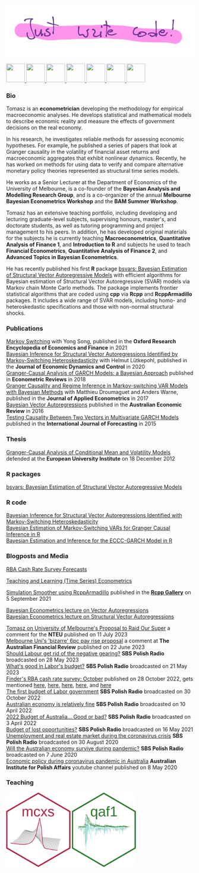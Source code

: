![](justwritecode.png)

<a href="mailto:twozniak@unimelb.edu.au"> <img src="https://raw.githubusercontent.com/FortAwesome/Font-Awesome/6.x/svgs/solid/envelope.svg" width="50" height="50"/> </a> <a href="https://github.com/donotdespair"> <img src="https://raw.githubusercontent.com/FortAwesome/Font-Awesome/6.x/svgs/brands/github.svg" width="50" height="50"/> </a> <a href="https://gitlab.com/tomaszwozniak"> <img src="https://raw.githubusercontent.com/FortAwesome/Font-Awesome/6.x/svgs/brands/gitlab.svg" width="50" height="50"/> </a> <a href="http://orcid.org/0000-0003-2212-2378"> <img src="https://raw.githubusercontent.com/FortAwesome/Font-Awesome/6.x/svgs/brands/orcid.svg" width="50" height="50"/> </a> <a href="http://scholar.google.com/citations?user=2uWpFrYAAAAJ&hl"> <img src="https://raw.githubusercontent.com/FortAwesome/Font-Awesome/6.x/svgs/brands/google.svg" width="50" height="50"/> </a> <a href="http://arxiv.org/a/wozniak_t_1"> <img src="https://raw.githubusercontent.com/FortAwesome/Font-Awesome/6.x/svgs/solid/circle-xmark.svg" width="50" height="50"/> </a> <a href="https://www.linkedin.com/in/tomasz-wo%C5%BAniak-7b85361b1"> <img src="https://raw.githubusercontent.com/FortAwesome/Font-Awesome/6.x/svgs/brands/linkedin.svg" width="50" height="50"/> </a>

### Bio

Tomasz is an **econometrician** developing the methodology for empirical macroeconomic analyses. He develops statistical and mathematical models to describe economic reality and measure the effects of government decisions on the real economy.

In his research, he investigates reliable methods for assessing economic hypotheses. For example, he published a series of papers that look at Granger causality in the volatility of financial asset returns and macroeconomic aggregates that exhibit nonlinear dynamics. Recently, he has worked on methods for using data to verify and compare alternative monetary policy theories represented as structural time series models.

He works as a Senior Lecturer at the Department of Economics of the University of Melbourne, is a co-founder of the **Bayesian Analysis and Modelling Research Group**, and is a co-organizer of the annual **Melbourne Bayesian Econometrics Workshop** and the **BAM Summer Workshop**.

Tomasz has an extensive teaching portfolio, including developing and lecturing graduate-level subjects, supervising honours, master's, and doctorate students, as well as tutoring programming and project management to his peers. In addition, he has developed original materials for the subjects he is currently teaching **Macroeconometrics**, **Quantitative Analysis of Finance 1**, and **Introduction to R** and subjects he used to teach **Financial Econometrics**, **Quantitative Analysis of Finance 2**, and **Advanced Topics in Bayesian Econometrics**.

He has recently published his first **R** package [bsvars: Bayesian Estimation of Structural Vector Autoregressive Models](https://cran.r-project.org/package=bsvars) with efficient algorithms for Bayesian estimation of Structural Vector Autoregressive (SVAR) models via Markov chain Monte Carlo methods. The package implements frontier statistical algorithms that are coded using **cpp** via **Rcpp** and **RcppArmadillo** packages. It includes a wide range of SVAR models, including homo- and heteroskedastic specifications and those with non-normal structural shocks.

### Publications

[Markov Switching](https://doi.org/10.1093/acrefore/9780190625979.013.174) with Yong Song, published in the **Oxford Research Encyclopedia of Economics and Finance** in 2021\
[Bayesian Inference for Structural Vector Autoregressions Identified by Markov-Switching Heteroskedasticity](https://doi.org/10.1016/j.jedc.2020.103862) with Helmut Lütkepohl, published in the **Journal of Economic Dynamics and Control** in 2020\
[Granger-Causal Analysis of GARCH Models: a Bayesian Approach](http://dx.doi.org/10.1080/07474938.2015.1092839) published in **Econometric Reviews** in 2018\
[Granger Causality and Regime Inference in Markov-switching VAR Models with Bayesian Methods](http://dx.doi.org/10.1002/jae.2531) with Matthieu Droumaguet and Anders Warne, published in the **Journal of Applied Econometrics** in 2017\
[Bayesian Vector Autoregressions](http://dx.doi.org/10.1111/1467-8462.12179) published in the **Australian Economic Review** in 2016\
[Testing Causality Between Two Vectors in Multivariate GARCH Models](https://doi.org/10.1016/j.ijforecast.2015.01.005) published in the **International Journal of Forecasting** in 2015

### Thesis

[Granger-Causal Analysis of Conditional Mean and Volatility Models](http://cadmus.eui.eu/bitstream/handle/1814/25136/2012_Wozniak.pdf) defended at the **European University Institute** on 18 December 2012

### R packages

[bsvars: Bayesian Estimation of Structural Vector Autoregressive Models](https://cran.r-project.org/package=bsvars)

### R code

[Bayesian Inference for Structural Vector Autoregressions Identified with Markov-Switching Heteroskedasticity](https://gitlab.com/tomaszwozniak/SVAR-MSH-ID)\
[Bayesian Estimation of Markov-Switching VARs for Granger Causal Inference in R](https://gitlab.com/tomaszwozniak/BayesianMS-VAR-GC)\
[Bayesian Estimation and Inference for the ECCC-GARCH Model in R](https://gitlab.com/tomaszwozniak/BayesianECCCGARCH)

### Blogposts and Media

[RBA Cash Rate Survey Forecasts](https://donotdespair.github.io/cash-rate-survey-forecasts/)

[Teaching and Learning (Time Series) Econometrics](https://donotdespair.edublogs.org)

[Simulation Smoother using RcppArmadillo](https://gallery.rcpp.org/articles/simulation-smoother-using-rcpparmadillo/) published in the [**Rcpp Gallery**](https://gallery.rcpp.org/) on 5 September 2021

[Bayesian Econometrics lecture on Vector Autoregressions](https://bayesian-econometrics-2023.github.io/be23-lecture7/#/title-slide)\
[Bayesian Econometrics lecture on Structural Vector Autoregressions](https://bayesian-econometrics-2023.github.io/be23-lecture8/#/title-slide)

[Tomasz on University of Melbourne's Proposal to Raid Our Super](https://www.youtube.com/watch?v=u7rb2Ov-JIc) a comment for the **NTEU** published on 11 July 2023\
[Melbourne Uni's 'bizarre' 6pc pay rise proposal](https://www.afr.com/work-and-careers/workplace/melbourne-uni-s-bizarre-6pc-pay-rise-proposal-20230621-p5dib2) a comment at **The Australian Financial Review** published on 22 June 2023\
[Should Labour get rid of the negative gearing?](https://www.sbs.com.au/language/polish/pl/podcast-episode/czy-partia-pracy-powinna-usunac-negative-gearing/993sby371) **SBS Polish Radio** broadcasted on 28 May 2023\
[What's good in Labor's budget?](https://www.sbs.com.au/language/polish/pl/podcast-episode/co-dobrego-w-budzecie-laburzystow-w-australii/x1jzee0gb) **SBS Polish Radio** broadcasted on 21 May 2023\
[Finder's RBA cash rate survey: October](https://www.finder.com.au/rba-survey-28-october-2022) published on 28 October 2022, gets mentioned [here](https://www.news.com.au/finance/economy/interest-rates/bitter-pill-to-swallow-experts-grim-4-interest-rate-warning/news-story/8d95ff725a45b705649c4c2dca88589f), [here](https://www.news.com.au/finance/economy/interest-rates/too-much-rba-tipped-to-confirm-seventh-consecutive-rate-rise-as-mortgage-cliff-looms/news-story/8f9c421356f5a9f8c703ebc61810ebb7), [here](https://www.finder.com.au/rba-survey-1-november-2022), [here](https://www.dailymail.co.uk/news/article-11375371/Warning-Australian-property-prices-start-slide-faster-rates-rising.html), and [here](https://dynamicbusiness.com/topics/news/there-will-likely-be-another-cash-rate-hike-on-nov-1.html)\
[The first budget of Labor government](https://www.sbs.com.au/language/polish/pl/podcast-episode/pierwszy-budzet-nowego-rzadu-australii-dobry-czy-z%C5%82y/gbmc1sphf) **SBS Polish Radio** broadcasted on 30 October 2022\
[Australian economy is relatively fine](https://www.sbs.com.au/language/polish/audio/gospodarka-australii-ma-sie-dobrze) **SBS Polish Radio** broadcasted on 10 April 2022\
[2022 Budget of Australia... Good or bad?](https://www.sbs.com.au/language/polish/audio/budzet-australii-2022-dobry-czy-zly) **SBS Polish Radio** broadcasted on 3 April 2022\
[Budget of lost opportunities?](https://www.sbs.com.au/language/polish/audio/budzet-straconych-szans) **SBS Polish Radio** broadcasted on 16 May 2021\
[Unemployment and real estate market during the coronavirus crisis](https://www.sbs.com.au/yourlanguage/audiotrack/dr-t-wozniak-bezrobocie) **SBS Polish Radio** broadcasted on 30 August 2020\
[Will the Australian economy survive during pandemic?](https://www.sbs.com.au/language/english/audio/will-the-australian-economy-survive-during-pandemic) **SBS Polish Radio** broadcasted on 7 June 2020\
[Economic policy during coronavirus pandemic in Australia](https://www.youtube.com/watch?v=Jb261mrTa9M&ab_channel=AustralianInstituteofPolishAffairs) **Australian Institute for Polish Affairs** youtube channel published on 8 May 2020

### Teaching

<img src="mcxs.png" alt="macroeconometrics" height="200"/> <img src="qaf1.png" alt="quantitative analysis of finance" height="200"/>
